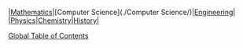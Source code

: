 |[Mathematics](./Mathematics/)|[Computer Science](./Computer Science/)|[Engineering](./Engineering/)|
|[Physics](./Physics/)|[Chemistry](./Chemistry/)|[History](./History/)|



[Global Table of Contents](./TOC)